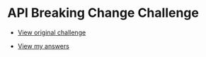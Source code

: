 # API Breaking Change Challenge

- [View original challenge](https://github.com/natix-io/dev-challenge/blob/main/API-breaking-change/readme.md)

- [View my answers](./ANSWERS.md)
